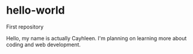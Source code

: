 # hello-world
First repository


Hello, my name is actually Cayhleen. I'm planning on learning more about coding and web development. 
